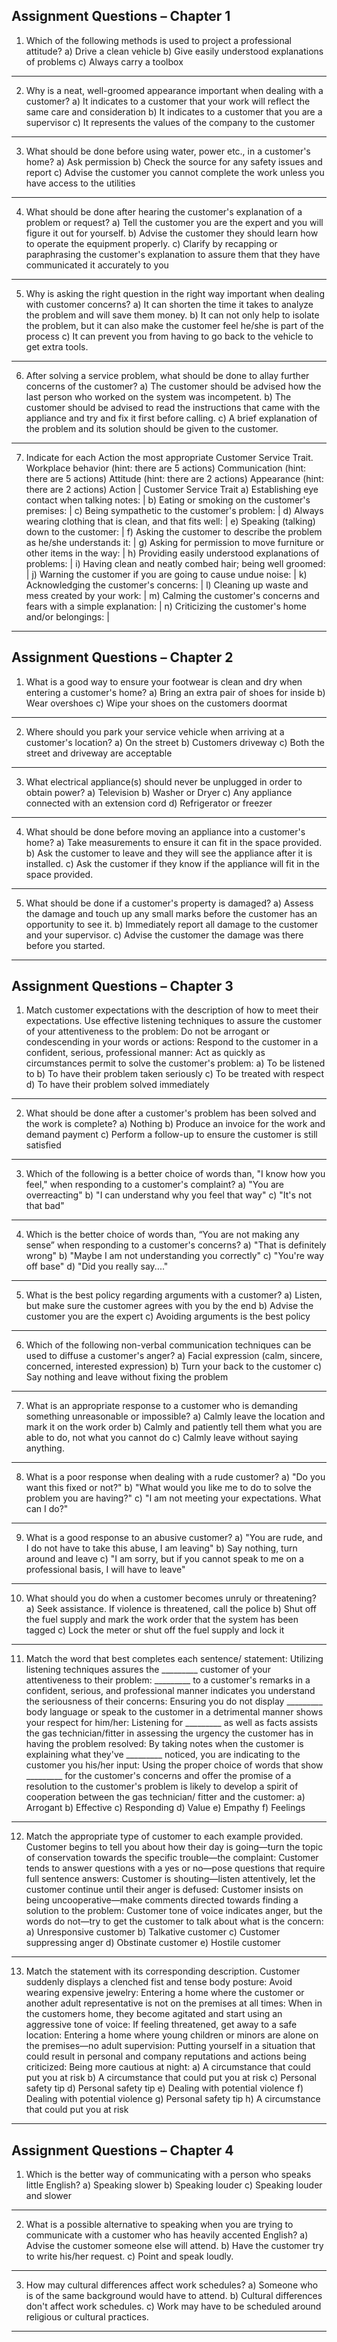 ## Assignment Questions – Chapter 1
1. Which of the following methods is used to project a professional attitude?
    a) Drive a clean vehicle
    b) Give easily understood explanations of problems
    c) Always carry a toolbox
---
2. Why is a neat, well-groomed appearance important when dealing with a customer?
    a) It indicates to a customer that your work will reflect the same care and consideration
    b) It indicates to a customer that you are a supervisor
    c) It represents the values of the company to the customer
---
3. What should be done before using water, power etc., in a customer's home?
    a) Ask permission
    b) Check the source for any safety issues and report
    c) Advise the customer you cannot complete the work unless you have access to the utilities
---
4. What should be done after hearing the customer's explanation of a problem or request?
    a) Tell the customer you are the expert and you will figure it out for yourself.
    b) Advise the customer they should learn how to operate the equipment properly.
    c) Clarify by recapping or paraphrasing the customer's explanation to assure them that they have communicated it accurately to you
---
5. Why is asking the right question in the right way important when dealing with customer concerns?
    a) It can shorten the time it takes to analyze the problem and will save them money.
    b) It can not only help to isolate the problem, but it can also make the customer feel he/she is part of the process
    c) It can prevent you from having to go back to the vehicle to get extra tools.
---
6. After solving a service problem, what should be done to allay further concerns of the customer?
    a) The customer should be advised how the last person who worked on the system was incompetent.
    b) The customer should be advised to read the instructions that came with the appliance and try and fix it first before calling.
    c) A brief explanation of the problem and its solution should be given to the customer.
---
7. Indicate for each Action the most appropriate Customer Service Trait.
    Workplace behavior (hint: there are 5 actions)
    Communication (hint: there are 5 actions)
    Attitude (hint: there are 2 actions)
    Appearance (hint: there are 2 actions)
    Action | Customer Service Trait
    a) Establishing eye contact when talking notes: |
    b) Eating or smoking on the customer's premises: |
    c) Being sympathetic to the customer's problem: |
    d) Always wearing clothing that is clean, and that fits well: |
    e) Speaking (talking) down to the customer: |
    f) Asking the customer to describe the problem as he/she understands it: |
    g) Asking for permission to move furniture or other items in the way: |
    h) Providing easily understood explanations of problems: |
    i) Having clean and neatly combed hair; being well groomed: |
    j) Warning the customer if you are going to cause undue noise: |
    k) Acknowledging the customer's concerns: |
    l) Cleaning up waste and mess created by your work: |
    m) Calming the customer's concerns and fears with a simple explanation: |
    n) Criticizing the customer's home and/or belongings: |
---
## Assignment Questions – Chapter 2
1. What is a good way to ensure your footwear is clean and dry when entering a customer's home?
    a) Bring an extra pair of shoes for inside
    b) Wear overshoes
    c) Wipe your shoes on the customers doormat
---
2. Where should you park your service vehicle when arriving at a customer's location?
    a) On the street
    b) Customers driveway
    c) Both the street and driveway are acceptable
---
3. What electrical appliance(s) should never be unplugged in order to obtain power?
    a) Television
    b) Washer or Dryer
    c) Any appliance connected with an extension cord
    d) Refrigerator or freezer
---
4. What should be done before moving an appliance into a customer's home?
    a) Take measurements to ensure it can fit in the space provided.
    b) Ask the customer to leave and they will see the appliance after it is installed.
    c) Ask the customer if they know if the appliance will fit in the space provided.
---
5. What should be done if a customer's property is damaged?
    a) Assess the damage and touch up any small marks before the customer has an opportunity to see it.
    b) Immediately report all damage to the customer and your supervisor.
    c) Advise the customer the damage was there before you started.
---
## Assignment Questions – Chapter 3
1. Match customer expectations with the description of how to meet their expectations.
    Use effective listening techniques to assure the customer of your attentiveness to the problem: 
    Do not be arrogant or condescending in your words or actions: 
    Respond to the customer in a confident, serious, professional manner: 
    Act as quickly as circumstances permit to solve the customer's problem: 
    a) To be listened to
    b) To have their problem taken seriously
    c) To be treated with respect
    d) To have their problem solved immediately
---
2. What should be done after a customer's problem has been solved and the work is complete?
    a) Nothing
    b) Produce an invoice for the work and demand payment
    c) Perform a follow-up to ensure the customer is still satisfied
---
3. Which of the following is a better choice of words than, "I know how you feel," when responding to a customer's complaint?
    a) "You are overreacting"
    b) "I can understand why you feel that way"
    c) "It's not that bad"
---
4. Which is the better choice of words than, “You are not making any sense” when responding to a customer's concerns?
    a) "That is definitely wrong"
    b) "Maybe I am not understanding you correctly"
    c) "You're way off base"
    d) "Did you really say...."
---
5. What is the best policy regarding arguments with a customer?
    a) Listen, but make sure the customer agrees with you by the end
    b) Advise the customer you are the expert
    c) Avoiding arguments is the best policy
---
6. Which of the following non-verbal communication techniques can be used to diffuse a customer's anger?
    a) Facial expression (calm, sincere, concerned, interested expression)
    b) Turn your back to the customer
    c) Say nothing and leave without fixing the problem
---
7. What is an appropriate response to a customer who is demanding something unreasonable or impossible?
    a) Calmly leave the location and mark it on the work order
    b) Calmly and patiently tell them what you are able to do, not what you cannot do
    c) Calmly leave without saying anything.
---
8. What is a poor response when dealing with a rude customer?
    a) "Do you want this fixed or not?"
    b) "What would you like me to do to solve the problem you are having?"
    c) "I am not meeting your expectations. What can I do?"
---
9. What is a good response to an abusive customer?
    a) "You are rude, and I do not have to take this abuse, I am leaving"
    b) Say nothing, turn around and leave
    c) "I am sorry, but if you cannot speak to me on a professional basis, I will have to leave"
---
10. What should you do when a customer becomes unruly or threatening?
    a) Seek assistance. If violence is threatened, call the police
    b) Shut off the fuel supply and mark the work order that the system has been tagged
    c) Lock the meter or shut off the fuel supply and lock it
---
11. Match the word that best completes each sentence/ statement:
    Utilizing listening techniques assures the _________ customer of your attentiveness to their problem: 
    _________ to a customer's remarks in a confident, serious, and professional manner indicates you understand the seriousness of their concerns:
    Ensuring you do not display _________ body language or speak to the customer in a detrimental manner shows your respect for him/her:
    Listening for _________ as well as facts assists the gas technician/fitter in assessing the urgency the customer has in having the problem resolved:
    By taking notes when the customer is explaining what they've _________ noticed, you are indicating to the customer you his/her input:
    Using the proper choice of words that show _________ for the customer's concerns and offer the promise of a resolution to the customer's problem is likely to develop a spirit of cooperation between the gas technician/ fitter and the customer:
	a) Arrogant
	b) Effective
	c) Responding
	d) Value
	e) Empathy
	f) Feelings

---
12. Match the appropriate type of customer to each example provided.
    Customer begins to tell you about how their day is going—turn the topic of conservation towards the specific trouble—the complaint:
    Customer tends to answer questions with a yes or no—pose questions that require full sentence answers:
    Customer is shouting—listen attentively, let the customer continue until their anger is defused:
    Customer insists on being uncooperative—make comments directed towards finding a solution to the problem:
    Customer tone of voice indicates anger, but the words do not—try to get the customer to talk about what is the concern:
	a) Unresponsive customer
	b) Talkative customer
	c) Customer suppressing anger
	d) Obstinate customer
	e) Hostile customer

---
13. Match the statement with its corresponding description.
    Customer suddenly displays a clenched fist and tense body posture:
    Avoid wearing expensive jewelry:
    Entering a home where the customer or another adult representative is not on the premises at all times:
    When in the customers home, they become agitated and start using an aggressive tone of voice:
    If feeling threatened, get away to a safe location:
    Entering a home where young children or minors are alone on the premises—no adult supervision: 
    Putting yourself in a situation that could result in personal and company reputations and actions being criticized:
    Being more cautious at night: 
	a) A circumstance that could put you at risk
	b) A circumstance that could put you at risk
	c) Personal safety tip
	d) Personal safety tip
	e) Dealing with potential violence
	f) Dealing with potential violence
	g) Personal safety tip
	h) A circumstance that could put you at risk

---
## Assignment Questions – Chapter 4
1. Which is the better way of communicating with a person who speaks little English?
    a) Speaking slower
    b) Speaking louder
    c) Speaking louder and slower
---
2. What is a possible alternative to speaking when you are trying to communicate with a customer who has heavily accented English?
    a) Advise the customer someone else will attend.
    b) Have the customer try to write his/her request.
    c) Point and speak loudly.
---
3. How may cultural differences affect work schedules?
    a) Someone who is of the same background would have to attend.
    b) Cultural differences don't affect work schedules.
    c) Work may have to be scheduled around religious or cultural practices.
---